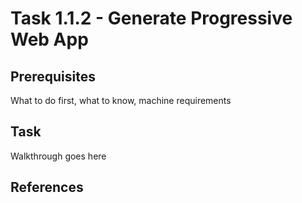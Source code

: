 # Task 1.1.2 - Generate Progressive Web App

## Prerequisites 

What to do first, what to know, machine requirements

## Task 

Walkthrough goes here

## References

